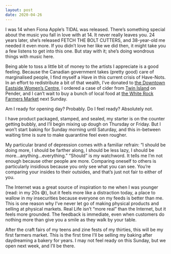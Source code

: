 ```yaml
---
layout: post
date: 2020-04-26
---
```


I was 14 when Fiona Apple’s TIDAL was released. There’s something special about the music you fall in love with at 14. It never really leaves you. 24 years later, she’s released FETCH THE BOLT CUTTERS, and 38-year-old me needed it even more. If you didn’t love her like we did then, it might take you a few listens to get into this one. But stay with it; she’s doing wondrous things with music here.

Being able to toss a little bit of money to the artists I appreciate is a good feeling. Because the Canadian government takes (pretty good) care of marginalised people, I find myself a Have in this current crisis of Have-Nots. In an effort to redistribute a bit of that wealth, I’ve donated to [the Downtown Eastside Women’s Centre](http://dewc.ca/), I ordered a case of cider from [Twin Island](https://www.twinislandcider.com/) on Pender, and I can’t wait to buy a bunch of local food at [the White Rock Farmers Market](http://www.whiterockfarmersmarket.ca/) next Sunday.

Am I ready for opening day? Probably. Do I feel ready? Absolutely not.

I have product packaged, stamped, and sealed, my starter is on the counter getting bubbly, and I’ll begin mixing up dough on Thursday or Friday. But I won’t start baking for Sunday morning until Saturday, and this in-between waiting time is sure to make quarantine feel even rougher.

My particular brand of depression comes with a familiar refrain: “I should be doing more, I should be farther along, I should be less lazy, I should be more…anything…everything.” “Should” is my watchword. It tells me I’m not enough because other people are more. Comparing oneself to others is particularly insidious because you only see what you can see. You’re comparing your insides to their outsides, and that’s just not fair to either of you.

The Internet was a great source of inspiration to me when I was younger (read: in my 20s 😅), but it feels more like a distraction today, a place to wallow in my insecurities because everyone on my feeds is better than me. This is one reason why I’ve never let go of making physical products and selling at physical markets. Real Life isn’t “more real” than the Internet, but it feels more grounded. The feedback is immediate, even when customers do nothing more than give you a smile as they walk by your table.

After the craft fairs of my teens and zine fests of my thirties, this will be my first farmers market. This is the first time I’ll be selling my baking after daydreaming a bakery for years. I may not feel ready on this Sunday, but we open next week, and I’ll be there.
